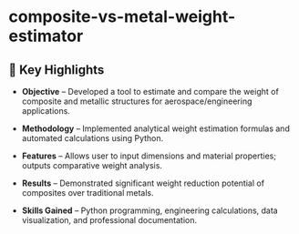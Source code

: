 # composite-vs-metal-weight-estimator

## 📌 Key Highlights  

- **Objective** – Developed a tool to estimate and compare the weight of composite and metallic structures for aerospace/engineering applications.  

- **Methodology** – Implemented analytical weight estimation formulas and automated calculations using Python.  

- **Features** – Allows user to input dimensions and material properties; outputs comparative weight analysis.  

- **Results** – Demonstrated significant weight reduction potential of composites over traditional metals.  

- **Skills Gained** – Python programming, engineering calculations, data visualization, and professional documentation.  
